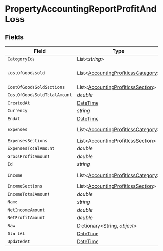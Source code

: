 # PropertyAccountingReportProfitAndLoss


## Fields

| Field                                                                                         | Type                                                                                          | Required                                                                                      | Description                                                                                   |
| --------------------------------------------------------------------------------------------- | --------------------------------------------------------------------------------------------- | --------------------------------------------------------------------------------------------- | --------------------------------------------------------------------------------------------- |
| `CategoryIds`                                                                                 | List<*string*>                                                                                | :heavy_minus_sign:                                                                            | N/A                                                                                           |
| `CostOfGoodsSold`                                                                             | List<[AccountingProfitlossCategory](../../Models/Components/AccountingProfitlossCategory.md)> | :heavy_minus_sign:                                                                            | @deprecated – use cost_of_goods_sold_sections instead                                         |
| `CostOfGoodsSoldSections`                                                                     | List<[AccountingProfitlossSection](../../Models/Components/AccountingProfitlossSection.md)>   | :heavy_minus_sign:                                                                            | N/A                                                                                           |
| `CostOfGoodsSoldTotalAmount`                                                                  | *double*                                                                                      | :heavy_minus_sign:                                                                            | N/A                                                                                           |
| `CreatedAt`                                                                                   | [DateTime](https://learn.microsoft.com/en-us/dotnet/api/system.datetime?view=net-5.0)         | :heavy_minus_sign:                                                                            | N/A                                                                                           |
| `Currency`                                                                                    | *string*                                                                                      | :heavy_minus_sign:                                                                            | N/A                                                                                           |
| `EndAt`                                                                                       | [DateTime](https://learn.microsoft.com/en-us/dotnet/api/system.datetime?view=net-5.0)         | :heavy_minus_sign:                                                                            | N/A                                                                                           |
| `Expenses`                                                                                    | List<[AccountingProfitlossCategory](../../Models/Components/AccountingProfitlossCategory.md)> | :heavy_minus_sign:                                                                            | @deprecated – use expenses_sections instead                                                   |
| `ExpensesSections`                                                                            | List<[AccountingProfitlossSection](../../Models/Components/AccountingProfitlossSection.md)>   | :heavy_minus_sign:                                                                            | N/A                                                                                           |
| `ExpensesTotalAmount`                                                                         | *double*                                                                                      | :heavy_minus_sign:                                                                            | N/A                                                                                           |
| `GrossProfitAmount`                                                                           | *double*                                                                                      | :heavy_minus_sign:                                                                            | N/A                                                                                           |
| `Id`                                                                                          | *string*                                                                                      | :heavy_minus_sign:                                                                            | N/A                                                                                           |
| `Income`                                                                                      | List<[AccountingProfitlossCategory](../../Models/Components/AccountingProfitlossCategory.md)> | :heavy_minus_sign:                                                                            | @deprecated – use income_sections instead                                                     |
| `IncomeSections`                                                                              | List<[AccountingProfitlossSection](../../Models/Components/AccountingProfitlossSection.md)>   | :heavy_minus_sign:                                                                            | N/A                                                                                           |
| `IncomeTotalAmount`                                                                           | *double*                                                                                      | :heavy_minus_sign:                                                                            | N/A                                                                                           |
| `Name`                                                                                        | *string*                                                                                      | :heavy_minus_sign:                                                                            | N/A                                                                                           |
| `NetIncomeAmount`                                                                             | *double*                                                                                      | :heavy_minus_sign:                                                                            | N/A                                                                                           |
| `NetProfitAmount`                                                                             | *double*                                                                                      | :heavy_minus_sign:                                                                            | N/A                                                                                           |
| `Raw`                                                                                         | Dictionary<String, *object*>                                                                  | :heavy_minus_sign:                                                                            | N/A                                                                                           |
| `StartAt`                                                                                     | [DateTime](https://learn.microsoft.com/en-us/dotnet/api/system.datetime?view=net-5.0)         | :heavy_minus_sign:                                                                            | N/A                                                                                           |
| `UpdatedAt`                                                                                   | [DateTime](https://learn.microsoft.com/en-us/dotnet/api/system.datetime?view=net-5.0)         | :heavy_minus_sign:                                                                            | N/A                                                                                           |